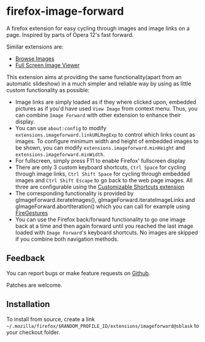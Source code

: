 firefox-image-forward
=====================

A firefox extension for easy cycling through images and image links on a page.
Inspired by parts of Opera 12's fast forward.

Similar extensions are:

 - [Browse Images](https://addons.mozilla.org/en-US/firefox/addon/browse-images/)
 - [Full Screen Image Viewer](https://addons.mozilla.org/en-US/firefox/addon/full-screen-image-viewer/)

This extension aims at providing the same functionality(apart from an
automatic slideshow) in a much simpler and reliable way by using as little
custom functionality as possible:

 - Image links are simply loaded as if they where clicked upon, embedded
   pictures as if you'd have used `View Image` from context menu. Thus,
   you can combine `Image Forward` with other extension to enhance their
   display.
 - You can use `about:config` to modify
   `extensions.imageforward.linkURLRegExp` to control which links count as
   images. To configure minimum width and height of embedded images to be
   shown, you can modify `extensions.imageforward.minHeight` and
   `extensions.imageforward.minWidth`.
 - For fullscreen, simply press F11 to enable Firefox' fullscreen display
 - There are only 3 custom keyboard shortcuts, `Ctrl Space` for cycling
   through image links, `Ctrl Shift Space` for cycling through embedded
   images and `Ctrl Shift Escape` to go back to the web page images. All three
   are configurable using the
   [Customizable Shortcuts extension](https://addons.mozilla.org/en-US/firefox/addon/customizable-shortcuts/)
 - The corresponding functionality is provided by
   gImageForward.iterateImages(),
   gImageForward.iterateImageLinks and
   gImageForward.abortIteration()
   which you can call for example using
   [FireGestures](https://addons.mozilla.org/en-US/firefox/addon/firegestures/)
 - You can use the Firefox back/forward functionality to go one image back at
   a time and then again forward until you reached the last image loaded with `Image
   Forward`'s keyboard shortcuts. No images are skipped if you combine both
   navigation methods.

Feedback
--------

You can report bugs or make feature requests on
[Github](https://github.com/sblask/firefox-image-forward).

Patches are welcome.

Installation
------------

To install from source, create a link
`~/.mozilla/firefox/$RANDOM_PROFILE_ID/extensions/imageforward@sblask`
to your checkout folder.

